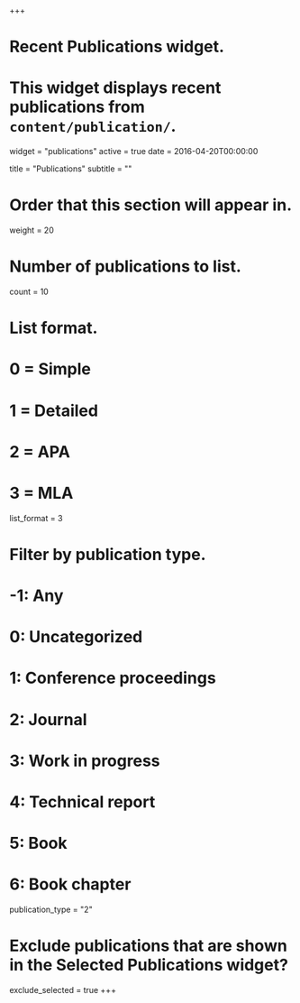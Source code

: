 +++
# Recent Publications widget.
# This widget displays recent publications from `content/publication/`.
widget = "publications"
active = true
date = 2016-04-20T00:00:00

title = "Publications"
subtitle = ""

# Order that this section will appear in.
weight = 20

# Number of publications to list.
count = 10

# List format.
#   0 = Simple
#   1 = Detailed
#   2 = APA
#   3 = MLA
list_format = 3

# Filter by publication type.
# -1: Any
#  0: Uncategorized
#  1: Conference proceedings
#  2: Journal
#  3: Work in progress
#  4: Technical report
#  5: Book
#  6: Book chapter
publication_type = "2"

# Exclude publications that are shown in the Selected Publications widget?
exclude_selected = true
+++

<script src="https://bibbase.org/show?bib=https%3A%2F%2Fapi.zotero.org%2Fusers%2F4363532%2Fcollections%2FS4BPJPK5%2Fitems%3Fkey%3DJ3t2F1hb6E9Yc7JY7jR0psLI%26format%3Dbibtex%26limit%3D100&jsonp=1"></script>

